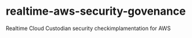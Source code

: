 # realtime-aws-security-govenance
 Realtime Cloud Custodian  security  checkimplamentation for AWS



 
